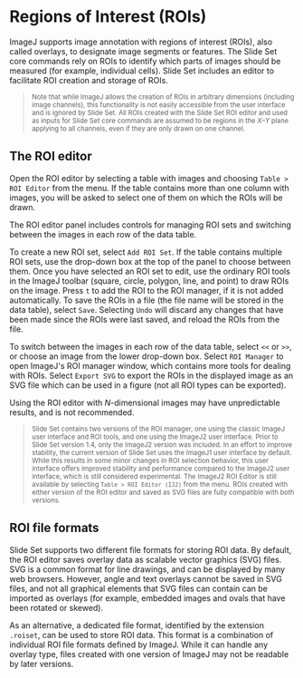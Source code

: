 Regions of Interest (ROIs)
=========================

ImageJ supports image annotation with regions
of interest (ROIs), also called overlays, to
designate image segments or features. The Slide Set core
commands rely on ROIs to identify which parts
of images should be measured (for example,
individual cells). Slide Set includes an editor
to facilitate ROI creation and storage of
ROIs.

<blockquote><small class="atn">Note that while ImageJ allows the creation of
ROIs in arbitrary dimensions (including image channels),
this functionality is not easily
accessible from the user interface
and is ignored by Slide Set. All ROIs created
with the Slide Set ROI editor and used as inputs
for Slide Set core commands are assumed to be
regions in the <em>X&ndash;Y</em> plane applying to
all channels, even if they are only drawn on one channel.</small></blockquote>

The ROI editor
--------------

Open the ROI editor by selecting a table with
images and choosing `Table > ROI Editor` from
the menu. If the table contains more than
one column with images, you will be asked to
select one of them on which the ROIs will be drawn.

The ROI editor panel includes controls for
managing ROI sets and switching between the
images in each row of the data table.

To create a new ROI set, select `Add ROI Set`.
If the table contains multiple ROI sets,
use the drop-down box at the top of the panel
to choose between them. Once you have selected
an ROI set to edit, use the ordinary ROI tools
in the ImageJ toolbar (square, circle, polygon,
line, and point) to draw ROIs on the image.
Press `t` to add the ROI to the ROI manager,
if it is not added automatically.
To save the ROIs in a file (the file name will
be stored in the data table), select `Save`.
Selecting `Undo` will discard any changes
that have been made since the ROIs were last
saved, and reload the ROIs from the file.

To switch between the images in each row of
the data table, select `<<` or `>>`, or
choose an image from the lower drop-down box.
Select `ROI Manager` to open ImageJ's ROI
manager window, which contains more tools for
dealing with ROIs. Select `Export SVG` to
export the ROIs in the displayed image as
an SVG file which can be used in a figure
(not all ROI types can be exported).

Using the ROI editor with *N*-dimensional
images may have unpredictable results, and is not recommended.

<blockquote id="ij1"><small class="atn">Slide Set contains two versions of the ROI manager,
one using the classic ImageJ user interface and ROI
tools, and one using the ImageJ2 user interface. Prior
to Slide Set version 1.4, only the ImageJ2 version was
included. In an effort to improve stability, the current
version of Slide Set uses the ImageJ1 user interface by
default. While this results in some minor changes in ROI
selection behavior, this user interface offers improved
stability and performance compared to the ImageJ2 user
interface, which is still considered experimental. The
ImageJ2 ROI Editor is still available by selecting
<code>Table > ROI Editor (IJ2)</code> from the menu. ROIs created
with either version of the ROI editor and saved as SVG files
are fully compatible with both versions.
</small></blockquote>

ROI file formats
----------------

Slide Set supports two different file formats
for storing ROI data. By default, the ROI editor
saves overlay data as scalable vector graphics (SVG)
files. SVG is a common format for line drawings,
and can be displayed by many web browsers. However,
angle and text overlays cannot be saved in SVG files,
and not all graphical elements that SVG files
can contain can be imported as overlays (for example,
embedded images and ovals that have been rotated or
skewed).

As an alternative, a dedicated file format,
identified by the extension `.roiset`, can be used
to store ROI data. This format is a combination
of individual ROI file formats defined by ImageJ.
While it can handle any overlay type, files
created with one version of ImageJ may not be
readable by later versions.
